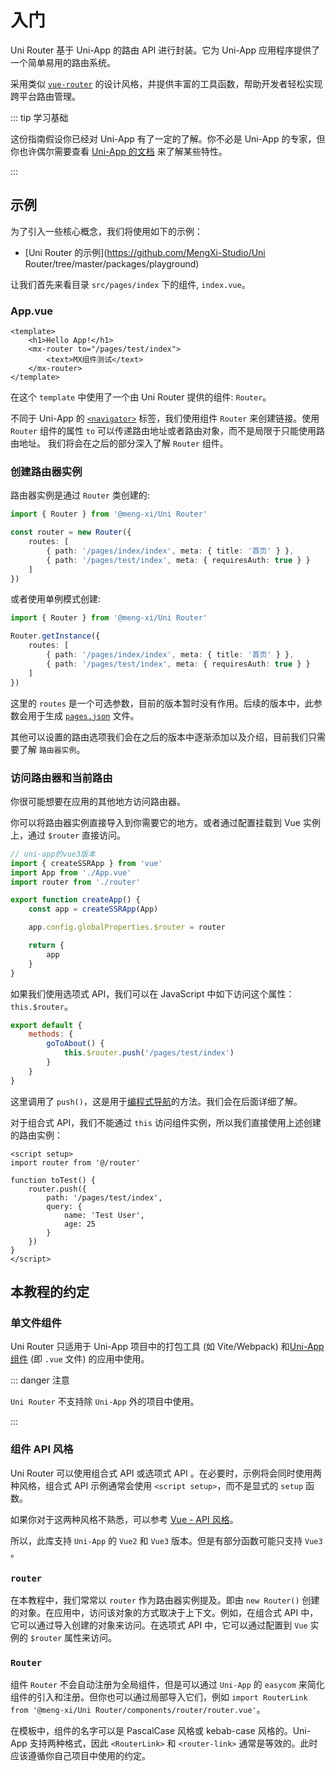 # 入门

Uni Router 基于 Uni-App 的路由 API 进行封装。它为 Uni-App 应用程序提供了一个简单易用的路由系统。

采用类似 [`vue-router`](https://router.vuejs.org/) 的设计风格，并提供丰富的工具函数，帮助开发者轻松实现跨平台路由管理。

::: tip 学习基础

这份指南假设你已经对 Uni-App 有了一定的了解。你不必是 Uni-App 的专家，但你也许偶尔需要查看 [Uni-App 的文档](https://uniapp.dcloud.net.cn/) 来了解某些特性。

:::

## 示例

为了引入一些核心概念，我们将使用如下的示例：

- [Uni Router 的示例](https://github.com/MengXi-Studio/Uni Router/tree/master/packages/playground)

让我们首先来看目录 `src/pages/index` 下的组件, `index.vue`。

### App.vue

```vue
<template>
	<h1>Hello App!</h1>
	<mx-router to="/pages/test/index">
		<text>MX组件测试</text>
	</mx-router>
</template>
```

在这个 `template` 中使用了一个由 Uni Router 提供的组件: `Router`。

不同于 Uni-App 的 [`<navigator>`](https://uniapp.dcloud.net.cn/component/navigator.html) 标签，我们使用组件 `Router` 来创建链接。使用 `Router` 组件的属性 `to` 可以传递路由地址或者路由对象，而不是局限于只能使用路由地址。
我们将会在之后的部分深入了解 `Router` 组件。

### 创建路由器实例

路由器实例是通过 `Router` 类创建的:

```ts
import { Router } from '@meng-xi/Uni Router'

const router = new Router({
	routes: [
		{ path: '/pages/index/index', meta: { title: '首页' } },
		{ path: '/pages/test/index', meta: { requiresAuth: true } }
	]
})
```

或者使用单例模式创建:

```ts
import { Router } from '@meng-xi/Uni Router'

Router.getInstance({
	routes: [
		{ path: '/pages/index/index', meta: { title: '首页' } },
		{ path: '/pages/test/index', meta: { requiresAuth: true } }
	]
})
```

这里的 `routes` 是一个可选参数，目前的版本暂时没有作用。后续的版本中，此参数会用于生成 [`pages.json`](https://uniapp.dcloud.net.cn/collocation/pages.html) 文件。

其他可以设置的路由选项我们会在之后的版本中逐渐添加以及介绍，目前我们只需要了解 `路由器实例`。

### 访问路由器和当前路由

你很可能想要在应用的其他地方访问路由器。

你可以将路由器实例直接导入到你需要它的地方。或者通过配置挂载到 Vue 实例上，通过 `$router` 直接访问。

```ts
// uni-app的vue3版本
import { createSSRApp } from 'vue'
import App from './App.vue'
import router from './router'

export function createApp() {
	const app = createSSRApp(App)

	app.config.globalProperties.$router = router

	return {
		app
	}
}
```

如果我们使用选项式 API，我们可以在 JavaScript 中如下访问这个属性：`this.$router`。

```js
export default {
	methods: {
		goToAbout() {
			this.$router.push('/pages/test/index')
		}
	}
}
```

这里调用了 `push()`，这是用于[编程式导航](./essentials/navigation)的方法。我们会在后面详细了解。

对于组合式 API，我们不能通过 `this` 访问组件实例，所以我们直接使用上述创建的路由实例：

```vue
<script setup>
import router from '@/router'

function toTest() {
	router.push({
		path: '/pages/test/index',
		query: {
			name: 'Test User',
			age: 25
		}
	})
}
</script>
```

## 本教程的约定

### 单文件组件

Uni Router 只适用于 Uni-App 项目中的打包工具 (如 Vite/Webpack) 和[Uni-App 组件](https://uniapp.dcloud.net.cn/tutorial/vue3-components.html) (即 `.vue` 文件) 的应用中使用。

::: danger 注意

`Uni Router` 不支持除 `Uni-App` 外的项目中使用。

:::

### 组件 API 风格

Uni Router 可以使用组合式 API 或选项式 API 。在必要时，示例将会同时使用两种风格，组合式 API 示例通常会使用 `<script setup>`，而不是显式的 `setup` 函数。

如果你对于这两种风格不熟悉，可以参考 [Vue - API 风格](https://cn.vuejs.org/guide/introduction.html#api-styles)。

所以，此库支持 `Uni-App` 的 `Vue2` 和 `Vue3` 版本。但是有部分函数可能只支持 `Vue3` 。

### `router`

在本教程中，我们常常以 `router` 作为路由器实例提及。即由 `new Router()` 创建的对象。在应用中，访问该对象的方式取决于上下文。例如，在组合式 API 中，它可以通过导入创建的对象来访问。在选项式 API 中，它可以通过配置到 `Vue`
实例的 `$router` 属性来访问。

### `Router`

组件 `Router` 不会自动注册为全局组件，但是可以通过 `Uni-App` 的 `easycom` 来简化组件的引入和注册。但你也可以通过局部导入它们，例如 `import RouterLink from '@meng-xi/Uni Router/components/router/router.vue'`。

在模板中，组件的名字可以是 PascalCase 风格或 kebab-case 风格的。Uni-App 支持两种格式，因此 `<RouterLink>` 和 `<router-link>` 通常是等效的。此时应该遵循你自己项目中使用的约定。
